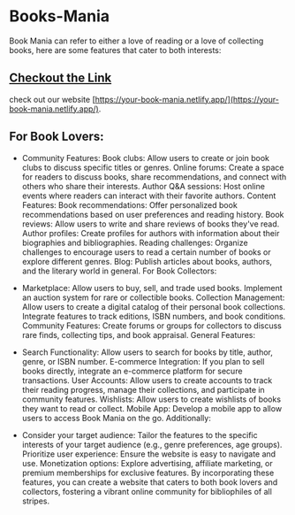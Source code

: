  # Books-Mania

 Book Mania can refer to either a love of reading or a love of collecting books, here are some features that cater to both interests:

 ## [Checkout the Link](https://your-book-mania.netlify.app/)

 check out our website [https://your-book-mania.netlify.app/](https://your-book-mania.netlify.app/).

## For Book Lovers:

- Community Features:
Book clubs: Allow users to create or join book clubs to discuss specific titles or genres.
Online forums: Create a space for readers to discuss books, share recommendations, and connect with others who share their interests.
Author Q&A sessions: Host online events where readers can interact with their favorite authors.
Content Features:
Book recommendations: Offer personalized book recommendations based on user preferences and reading history.
Book reviews: Allow users to write and share reviews of books they've read.
Author profiles: Create profiles for authors with information about their biographies and bibliographies.
Reading challenges: Organize challenges to encourage users to read a certain number of books or explore different genres.
Blog: Publish articles about books, authors, and the literary world in general.
For Book Collectors:

- Marketplace:
Allow users to buy, sell, and trade used books.
Implement an auction system for rare or collectible books.
Collection Management:
Allow users to create a digital catalog of their personal book collections.
Integrate features to track editions, ISBN numbers, and book conditions.
Community Features:
Create forums or groups for collectors to discuss rare finds, collecting tips, and book appraisal.
General Features:

- Search Functionality: Allow users to search for books by title, author, genre, or ISBN number.
E-commerce Integration: If you plan to sell books directly, integrate an e-commerce platform for secure transactions.
User Accounts: Allow users to create accounts to track their reading progress, manage their collections, and participate in community features.
Wishlists: Allow users to create wishlists of books they want to read or collect.
Mobile App: Develop a mobile app to allow users to access Book Mania on the go.
Additionally:

- Consider your target audience: Tailor the features to the specific interests of your target audience (e.g., genre preferences, age groups).
Prioritize user experience: Ensure the website is easy to navigate and use.
Monetization options: Explore advertising, affiliate marketing, or premium memberships for exclusive features.
By incorporating these features, you can create a website that caters to both book lovers and collectors, fostering a vibrant online community for bibliophiles of all stripes.